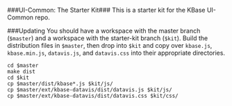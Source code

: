 ###UI-Common: The Starter Kit###
This is a starter kit for the KBase UI-Common repo.

###Updating
You should have a workspace with the master branch (`$master`) and a workspace with the starter-kit branch (`$kit`). Build the distribution files in `$master`, then drop into `$kit` and copy over `kbase.js`, `kbase.min.js`, `datavis.js`, and `datavis.css` into their appropriate directories.

    cd $master
    make dist
    cd $kit
    cp $master/dist/kbase*.js $kit/js/
    cp $master/ext/kbase-datavis/dist/datavis.js $kit/js/
    cp $master/ext/kbase-datavis/dist/datavis.css $kit/css/

